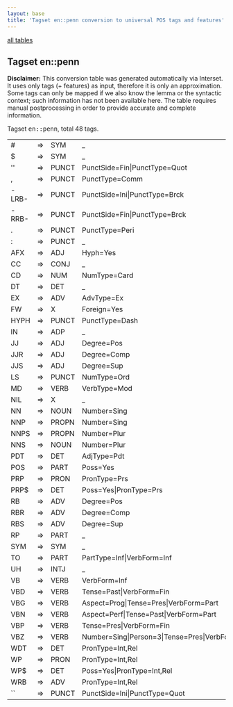 ```yaml
---
layout: base
title: 'Tagset en::penn conversion to universal POS tags and features'
---
```


<a href="index.html">all tables</a>

## Tagset en::penn

**Disclaimer:**
This conversion table was generated automatically via Interset.
It uses only tags (+ features) as input, therefore it is only an approximation.
Some tags can only be mapped if we also know the lemma or the syntactic context; such information has not been available here.
The table requires manual postprocessing in order to provide accurate and complete information.

Tagset <tt>en::penn</tt>, total 48 tags.

<table>
  <tr><td>#</td><td>=&gt;</td><td>SYM</td><td>_</td></tr>
  <tr><td>$</td><td>=&gt;</td><td>SYM</td><td>_</td></tr>
  <tr><td>''</td><td>=&gt;</td><td>PUNCT</td><td>PunctSide=Fin|PunctType=Quot</td></tr>
  <tr><td>,</td><td>=&gt;</td><td>PUNCT</td><td>PunctType=Comm</td></tr>
  <tr><td>-LRB-</td><td>=&gt;</td><td>PUNCT</td><td>PunctSide=Ini|PunctType=Brck</td></tr>
  <tr><td>-RRB-</td><td>=&gt;</td><td>PUNCT</td><td>PunctSide=Fin|PunctType=Brck</td></tr>
  <tr><td>.</td><td>=&gt;</td><td>PUNCT</td><td>PunctType=Peri</td></tr>
  <tr><td>:</td><td>=&gt;</td><td>PUNCT</td><td>_</td></tr>
  <tr><td>AFX</td><td>=&gt;</td><td>ADJ</td><td>Hyph=Yes</td></tr>
  <tr><td>CC</td><td>=&gt;</td><td>CONJ</td><td>_</td></tr>
  <tr><td>CD</td><td>=&gt;</td><td>NUM</td><td>NumType=Card</td></tr>
  <tr><td>DT</td><td>=&gt;</td><td>DET</td><td>_</td></tr>
  <tr><td>EX</td><td>=&gt;</td><td>ADV</td><td>AdvType=Ex</td></tr>
  <tr><td>FW</td><td>=&gt;</td><td>X</td><td>Foreign=Yes</td></tr>
  <tr><td>HYPH</td><td>=&gt;</td><td>PUNCT</td><td>PunctType=Dash</td></tr>
  <tr><td>IN</td><td>=&gt;</td><td>ADP</td><td>_</td></tr>
  <tr><td>JJ</td><td>=&gt;</td><td>ADJ</td><td>Degree=Pos</td></tr>
  <tr><td>JJR</td><td>=&gt;</td><td>ADJ</td><td>Degree=Comp</td></tr>
  <tr><td>JJS</td><td>=&gt;</td><td>ADJ</td><td>Degree=Sup</td></tr>
  <tr><td>LS</td><td>=&gt;</td><td>PUNCT</td><td>NumType=Ord</td></tr>
  <tr><td>MD</td><td>=&gt;</td><td>VERB</td><td>VerbType=Mod</td></tr>
  <tr><td>NIL</td><td>=&gt;</td><td>X</td><td>_</td></tr>
  <tr><td>NN</td><td>=&gt;</td><td>NOUN</td><td>Number=Sing</td></tr>
  <tr><td>NNP</td><td>=&gt;</td><td>PROPN</td><td>Number=Sing</td></tr>
  <tr><td>NNPS</td><td>=&gt;</td><td>PROPN</td><td>Number=Plur</td></tr>
  <tr><td>NNS</td><td>=&gt;</td><td>NOUN</td><td>Number=Plur</td></tr>
  <tr><td>PDT</td><td>=&gt;</td><td>DET</td><td>AdjType=Pdt</td></tr>
  <tr><td>POS</td><td>=&gt;</td><td>PART</td><td>Poss=Yes</td></tr>
  <tr><td>PRP</td><td>=&gt;</td><td>PRON</td><td>PronType=Prs</td></tr>
  <tr><td>PRP$</td><td>=&gt;</td><td>DET</td><td>Poss=Yes|PronType=Prs</td></tr>
  <tr><td>RB</td><td>=&gt;</td><td>ADV</td><td>Degree=Pos</td></tr>
  <tr><td>RBR</td><td>=&gt;</td><td>ADV</td><td>Degree=Comp</td></tr>
  <tr><td>RBS</td><td>=&gt;</td><td>ADV</td><td>Degree=Sup</td></tr>
  <tr><td>RP</td><td>=&gt;</td><td>PART</td><td>_</td></tr>
  <tr><td>SYM</td><td>=&gt;</td><td>SYM</td><td>_</td></tr>
  <tr><td>TO</td><td>=&gt;</td><td>PART</td><td>PartType=Inf|VerbForm=Inf</td></tr>
  <tr><td>UH</td><td>=&gt;</td><td>INTJ</td><td>_</td></tr>
  <tr><td>VB</td><td>=&gt;</td><td>VERB</td><td>VerbForm=Inf</td></tr>
  <tr><td>VBD</td><td>=&gt;</td><td>VERB</td><td>Tense=Past|VerbForm=Fin</td></tr>
  <tr><td>VBG</td><td>=&gt;</td><td>VERB</td><td>Aspect=Prog|Tense=Pres|VerbForm=Part</td></tr>
  <tr><td>VBN</td><td>=&gt;</td><td>VERB</td><td>Aspect=Perf|Tense=Past|VerbForm=Part</td></tr>
  <tr><td>VBP</td><td>=&gt;</td><td>VERB</td><td>Tense=Pres|VerbForm=Fin</td></tr>
  <tr><td>VBZ</td><td>=&gt;</td><td>VERB</td><td>Number=Sing|Person=3|Tense=Pres|VerbForm=Fin</td></tr>
  <tr><td>WDT</td><td>=&gt;</td><td>DET</td><td>PronType=Int,Rel</td></tr>
  <tr><td>WP</td><td>=&gt;</td><td>PRON</td><td>PronType=Int,Rel</td></tr>
  <tr><td>WP$</td><td>=&gt;</td><td>DET</td><td>Poss=Yes|PronType=Int,Rel</td></tr>
  <tr><td>WRB</td><td>=&gt;</td><td>ADV</td><td>PronType=Int,Rel</td></tr>
  <tr><td>``</td><td>=&gt;</td><td>PUNCT</td><td>PunctSide=Ini|PunctType=Quot</td></tr>
</table>
